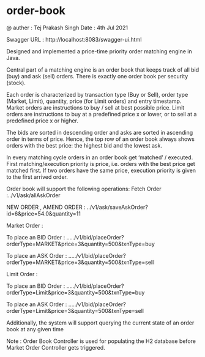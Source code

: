# order-book
@ auther : Tej Prakash Singh 
Date : 4th Jul 2021
 
Swagger URL : http://localhost:8083/swagger-ui.html

Designed and implemented a price-time priority order matching engine in Java.

Central part of a matching engine is an order book that keeps track of all bid (buy) and ask (sell) orders. There is exactly one order book per security (stock).

Each order is characterized by transaction type (Buy or Sell), order type (Market, Limit), quantity, price (for Limit orders) and entry timestamp. Market orders are instructions to buy / sell at best possible price. Limit orders are instructions to buy at a predefined price x or lower, or to sell at a predefined price x or higher.

The bids are sorted in descending order and asks are sorted in ascending order in terms of price. Hence, the top row of an order book always shows orders with the best price: the highest bid and the lowest ask.

In every matching cycle orders in an order book get ‘matched’ / executed. First matching/execution priority is price, i.e. orders with the best price get matched first. If two orders have the same price, execution priority is given to the first arrived order.

Order book will support the following operations: 
Fetch Order :../v1/ask/allAskOrder

NEW ORDER , AMEND ORDER : ../v1/ask/saveAskOrder?id=6&price=54.0&quantity=11

Market Order :

To place an BID Order : ...../v1/bid/placeOrder?orderType=MARKET&price=3&quantity=500&txnType=buy

To place an ASK Order : ...../v1/bid/placeOrder?orderType=MARKET&price=3&quantity=500&txnType=sell

Limit Order :

To place an BID Order : ...../v1/bid/placeOrder?orderType=Limit&price=3&quantity=500&txnType=buy

To place an ASK Order : ...../v1/bid/placeOrder?orderType=Limit&price=3&quantity=500&txnType=sell


Additionally, the system will support querying the current state of an order book at any given time

Note : Order Book Controller is used for populating the H2 database before Market Order Controller gets triggered.


